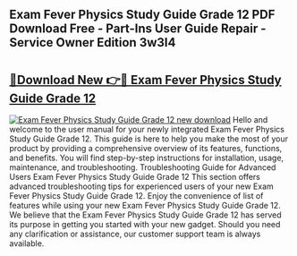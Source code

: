 ## Exam Fever Physics Study Guide Grade 12 PDF Download Free - Part-Ins User Guide Repair - Service Owner Edition 3w3I4

# <h2><a href="http://bc77815.oget.top/?id=Exam+Fever+Physics+Study+Guide+Grade+12">🔗Download New 👉🔴 Exam Fever Physics Study Guide Grade 12</a></h2>

[![Exam Fever Physics Study Guide Grade 12 new download](https://i.imgur.com/5g1atiW.png)](http://bc77815.oget.top/?id=Exam+Fever+Physics+Study+Guide+Grade+12)
Hello and welcome to the user manual for your newly integrated Exam Fever Physics Study Guide Grade 12. This guide is here to help you make the most of your product by providing a comprehensive overview of its features, functions, and benefits. You will find step-by-step instructions for installation, usage, maintenance, and troubleshooting. Troubleshooting Guide for Advanced Users Exam Fever Physics Study Guide Grade 12 This section offers advanced troubleshooting tips for experienced users of your new Exam Fever Physics Study Guide Grade 12. Enjoy the convenience of list of features while using your new Exam Fever Physics Study Guide Grade 12. We believe that the Exam Fever Physics Study Guide Grade 12 has served its purpose in getting you started with your new gadget. Should you need any clarification or assistance, our customer support team is always available.
